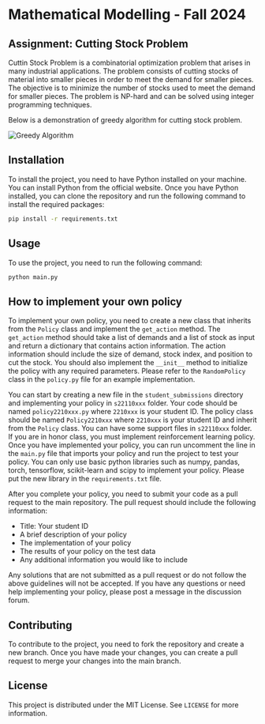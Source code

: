 # Mathematical Modelling - Fall 2024

## Assignment: Cutting Stock Problem

<!-- Describe cutting stock problem -->

Cuttin Stock Problem is a combinatorial optimization problem that arises in many industrial applications. The problem consists of cutting stocks of material into smaller pieces in order to meet the demand for smaller pieces. The objective is to minimize the number of stocks used to meet the demand for smaller pieces. The problem is NP-hard and can be solved using integer programming techniques.

Below is a demonstration of greedy algorithm for cutting stock problem.

<!-- Show gif file named demo/greedy.gif -->

![Greedy Algorithm](demo/greedy.gif)

## Installation

<!-- Describe how to install the project -->

To install the project, you need to have Python installed on your machine. You can install Python from the official website. Once you have Python installed, you can clone the repository and run the following command to install the required packages:

```bash
pip install -r requirements.txt
```

## Usage

<!-- Describe how to use the project -->

To use the project, you need to run the following command:

```bash
python main.py
```

## How to implement your own policy

<!-- Describe how to implement your own policy -->

To implement your own policy, you need to create a new class that inherits from the `Policy` class and implement the `get_action` method. The `get_action` method should take a list of demands and a list of stock as input and return a dictionary that contains action information. The action information should include the size of demand, stock index, and position to cut the stock. You should also implement the `__init__` method to initialize the policy with any required parameters. Please refer to the `RandomPolicy` class in the `policy.py` file for an example implementation.

You can start by creating a new file in the `student_submissions` directory and implementing your policy in `s22110xxx` folder. Your code should be named `policy2210xxx.py` where `2210xxx` is your student ID. The policy class should be named `Policy2210xxx` where `2210xxx` is your student ID and inherit from the `Policy` class. You can have some support files in `s22110xxx` folder. If you are in honor class, you must implement reinforcement learning policy. Once you have implemented your policy, you can run uncomment the line in the `main.py` file that imports your policy and run the project to test your policy. You can only use basic python libraries such as numpy, pandas, torch, tensorflow, scikit-learn and scipy to implement your policy. Please put the new library in the `requirements.txt` file.

After you complete your policy, you need to submit your code as a pull request to the main repository. The pull request should include the following information:

- Title: Your student ID
- A brief description of your policy
- The implementation of your policy
- The results of your policy on the test data
- Any additional information you would like to include

Any solutions that are not submitted as a pull request or do not follow the above guidelines will not be accepted. If you have any questions or need help implementing your policy, please post a message in the discussion forum.

## Contributing

<!-- Describe how to contribute to the project -->

To contribute to the project, you need to fork the repository and create a new branch. Once you have made your changes, you can create a pull request to merge your changes into the main branch.

## License

<!-- Describe the license under which the project is distributed -->

This project is distributed under the MIT License. See `LICENSE` for more information.
